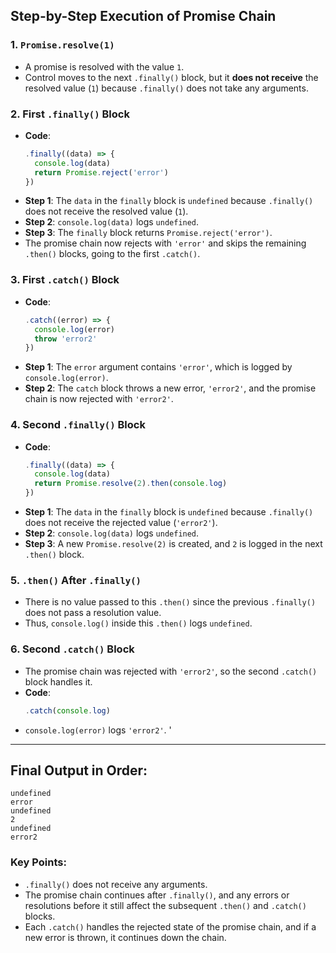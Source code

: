 ## Step-by-Step Execution of Promise Chain

### 1. **`Promise.resolve(1)`**
   - A promise is resolved with the value `1`.
   - Control moves to the next `.finally()` block, but it **does not receive** the resolved value (`1`) because `.finally()` does not take any arguments.

### 2. **First `.finally()` Block**
   - **Code**:
     ```js
     .finally((data) => {
       console.log(data)
       return Promise.reject('error')
     })
     ```
   - **Step 1**: The `data` in the `finally` block is `undefined` because `.finally()` does not receive the resolved value (`1`).
   - **Step 2**: `console.log(data)` logs `undefined`.
   - **Step 3**: The `finally` block returns `Promise.reject('error')`.
   - The promise chain now rejects with `'error'` and skips the remaining `.then()` blocks, going to the first `.catch()`.


### 3. **First `.catch()` Block**
- **Code**:
  ```js
  .catch((error) => {
    console.log(error)
    throw 'error2'
  })
  ```
- **Step 1**: The `error` argument contains `'error'`, which is logged by `console.log(error)`.
- **Step 2**: The `catch` block throws a new error, `'error2'`, and the promise chain is now rejected with `'error2'`.


### 4. **Second `.finally()` Block**
- **Code**:
  ```js
  .finally((data) => {
    console.log(data)
    return Promise.resolve(2).then(console.log)
  })
  ```
- **Step 1**: The `data` in the `finally` block is `undefined` because `.finally()` does not receive the rejected value (`'error2'`).
- **Step 2**: `console.log(data)` logs `undefined`.
- **Step 3**: A new `Promise.resolve(2)` is created, and `2` is logged in the next `.then()` block.


### 5. **`.then()` After `.finally()`**
- There is no value passed to this `.then()` since the previous `.finally()` does not pass a resolution value.
- Thus, `console.log()` inside this `.then()` logs `undefined`.


### 6. **Second `.catch()` Block**
- The promise chain was rejected with `'error2'`, so the second `.catch()` block handles it.
- **Code**:
  ```js
  .catch(console.log)
  ```
- `console.log(error)` logs `'error2'`.
'
---

## Final Output in Order:
```text
undefined
error
undefined
2
undefined
error2 
```


### Key Points:
- `.finally()` does not receive any arguments.
- The promise chain continues after `.finally()`, and any errors or resolutions before it still affect the subsequent `.then()` and `.catch()` blocks.
- Each `.catch()` handles the rejected state of the promise chain, and if a new error is thrown, it continues down the chain.
